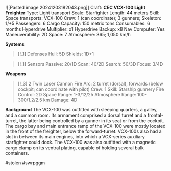 ![[Pasted image 20241203182043.png]]
Craft: **CEC VCX-100 Light Freighter**
Type: Light transport
Scale: Starfighter
Length: 44 meters
Skill: Space transports: VCX-100
Crew: 1 (can coordinate); 3 gunners; Skeleton: 1/+5
Passengers: 6
Cargo Capacity: 150 metric tons
Consumables: 6 months
Hyperdrive Multiplier: x1
Hyperdrive Backup: x8
Nav Computer: Yes
Maneuverability: 2D
Space: 7
Atmosphere: 365; 1,050 km/h

**Systems**
> [!_1] Defenses
> Hull: 5D
> Shields: 1D+1

> [!_1] Sensors
> Passive: 20/1D
> Scan: 40/2D
> Search: 50/3D
> Focus: 3/4D

**Weapons**
> [!_3] 2 Twin Laser Cannon
> Fire Arc: 2 turret (dorsal), forwards (below
> cockpit; can coordinate with pilot)
> Crew: 1
> Skill: Starship gunnery
> Fire Control: 2D
> Space Range: 1-3/12/25
> Atmosphere Range: 100-300/1.2/2.5 km
> Damage: 4D

**Background**
The VCX-100 was outfitted with sleeping quarters, a galley, and a common room. Its armament comprised a dorsal turret and a frontal-turret, the latter being controlled by a gunner in its seat or from the cockpit. The cargo bay and main entrance ramp of the VCX-100 were mostly located in the front of the freighter, below the forward-turret. VCX-100s also had a slot in between its main engines, into which a VCX-series auxiliary starfighter could dock. The VCX-100 was also outfitted with a magnetic cargo clamp on its ventral plating, capable of holding several bulk containers.



#stolen #swrpggm 
